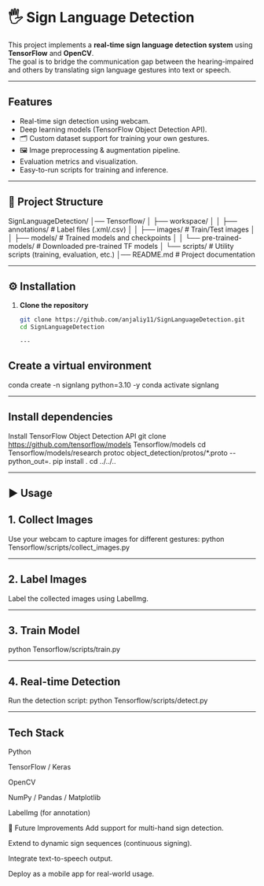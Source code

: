 # 🖐️ Sign Language Detection

This project implements a **real-time sign language detection system** using **TensorFlow** and **OpenCV**.  
The goal is to bridge the communication gap between the hearing-impaired and others by translating sign language gestures into text or speech.

---

##  Features
-  Real-time sign detection using webcam.
-  Deep learning models (TensorFlow Object Detection API).
- 🗂 Custom dataset support for training your own gestures.
- 🖼 Image preprocessing & augmentation pipeline.
-  Evaluation metrics and visualization.
-  Easy-to-run scripts for training and inference.

---

## 📂 Project Structure
SignLanguageDetection/
│── Tensorflow/
│ ├── workspace/
│ │ ├── annotations/ # Label files (.xml/.csv)
│ │ ├── images/ # Train/Test images
│ │ ├── models/ # Trained models and checkpoints
│ │ └── pre-trained-models/ # Downloaded pre-trained TF models
│ └── scripts/ # Utility scripts (training, evaluation, etc.)
│── README.md # Project documentation



---

## ⚙️ Installation

1. **Clone the repository**
   ```bash
   git clone https://github.com/anjaliy11/SignLanguageDetection.git
   cd SignLanguageDetection

   ---
## Create a virtual environment
conda create -n signlang python=3.10 -y
conda activate signlang

---
  ## Install dependencies
Install TensorFlow Object Detection API
git clone https://github.com/tensorflow/models Tensorflow/models
cd Tensorflow/models/research
protoc object_detection/protos/*.proto --python_out=.
pip install .
cd ../../..

---
## ▶️ Usage
## 1. Collect Images
Use your webcam to capture images for different gestures:
python Tensorflow/scripts/collect_images.py

---

## 2. Label Images
Label the collected images using LabelImg.

---

## 3. Train Model

python Tensorflow/scripts/train.py

---
## 4. Real-time Detection
Run the detection script:
python Tensorflow/scripts/detect.py



---
## Tech Stack
Python

TensorFlow / Keras

OpenCV

NumPy / Pandas / Matplotlib

LabelImg (for annotation)

🚀 Future Improvements
Add support for multi-hand sign detection.

Extend to dynamic sign sequences (continuous signing).

Integrate text-to-speech output.

Deploy as a mobile app for real-world usage.



